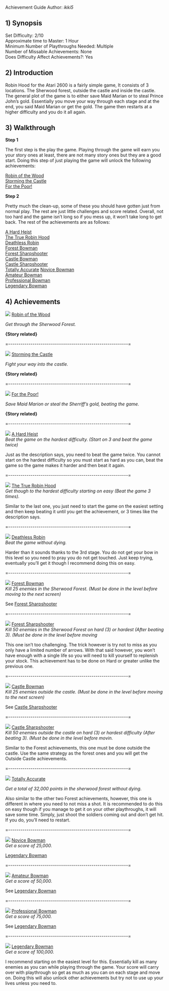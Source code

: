 Achievement Guide Author: _ikki5_

## 1) Synopsis

Set Difficulty: 2/10  
Approximate time to Master: 1 Hour  
Minimum Number of Playthroughs Needed: Multiple  
Number of Missable Achievements: None  
Does Difficulty Affect Achievements?: Yes

## 2) Introduction

Robin Hood for the Atari 2600 is a fairly simple game, It consists of 3 locations. The Sherwood forest, outside the castle and inside the castle. The general plot of the game is to either save Maid Marian or to steal Prince John’s gold. Essentially you move your way through each stage and at the end, you said Maid Marian or get the gold. The game then restarts at a higher difficulty and you do it all again. 

## 3) Walkthrough

**Step 1**

The first step is the play the game. Playing through the game will earn you your story ones at least, there are not many story ones but they are a good start. Doing this step of just playing the game will unlock the following achievements:  

[Robin of the Wood](https://retroachievements.org/achievement/103391)  
[Storming the Castle](https://retroachievements.org/achievement/103390)  
[For the Poor!](https://retroachievements.org/achievement/103389)  

**Step 2**

Pretty much the clean-up, some of these you should have gotten just from normal play. The rest are just little challenges and score related. Overall, not too hard and the game isn’t long so if you mess up, it won’t take long to get back. The rest of the achievements are as follows:

[A Hard Heist](https://retroachievements.org/achievement/103392)  
[The True Robin Hood](https://retroachievements.org/achievement/103393)  
[Deathless Robin](https://retroachievements.org/achievement/103394)  
[Forest Bowman](https://retroachievements.org/achievement/103395)  
[Forest Sharpshooter](https://retroachievements.org/achievement/103396)  
[Castle Bowman](https://retroachievements.org/achievement/103397)  
[Castle Sharpshooter](https://retroachievements.org/achievement/103398)  
[Totally Accurate](https://retroachievements.org/achievement/103399)
[Novice Bowman](https://retroachievements.org/achievement/103400)  
[Amateur Bowman](https://retroachievements.org/achievement/103401)  
[Professional Bowman](https://retroachievements.org/achievement/103402)  
[Legendary Bowman](https://retroachievements.org/achievement/103403)  

## 4) Achievements

![](https://s3-eu-west-1.amazonaws.com/i.retroachievements.org/Badge/112871.png) [Robin of the Wood](https://retroachievements.org/achievement/103391)  

_Get through the Sherwood Forest._

**{Story related}**

=-----------------------------------------------------------=

![]( https://s3-eu-west-1.amazonaws.com/i.retroachievements.org/Badge/112870.png) [Storming the Castle](https://retroachievements.org/achievement/103390)  

_Fight your way into the castle._

**{Story related}**

=-----------------------------------------------------------=

![]( https://s3-eu-west-1.amazonaws.com/i.retroachievements.org/Badge/112872.png) [For the Poor!](https://retroachievements.org/achievement/103389)  

_Save Maid Marion or steal the Sherriff’s gold, beating the game._

**{Story related}**

=-----------------------------------------------------------=

![]( https://s3-eu-west-1.amazonaws.com/i.retroachievements.org/Badge/112873.png) [A Hard Heist](https://retroachievements.org/achievement/103392)  
_Beat the game on the hardest difficulty. (Start on 3 and beat the game twice)_

Just as the description says, you need to beat the game twice. You cannot start on the hardest difficulty so you must start as hard as you can, beat the game so the game makes it harder and then beat it again.

=-----------------------------------------------------------=

![]( https://s3-eu-west-1.amazonaws.com/i.retroachievements.org/Badge/112873.png) [The True Robin Hood](https://retroachievements.org/achievement/103393)  
_Get though to the hardest difficulty starting on easy (Beat the game 3 times)._

Similar to the last one, you just need to start the game on the easiest setting and then keep beating it until you get the achievement, or 3 times like the description says.

=-----------------------------------------------------------=

![]( https://s3-eu-west-1.amazonaws.com/i.retroachievements.org/Badge/112874.png) [Deathless Robin](https://retroachievements.org/achievement/103394)  
_Beat the game without dying._

Harder than it sounds thanks to the 3rd stage. You do not get your bow in this level so you need to pray you do not get touched. Just keep trying, eventually you’ll get it though I recommend doing this on easy.

=-----------------------------------------------------------=

![]( https://s3-eu-west-1.amazonaws.com/i.retroachievements.org/Badge/112875.png) [Forest Bowman](https://retroachievements.org/achievement/103395)  
_Kill 25 enemies in the Sherwood Forest. (Must be done in the level before moving to the next screen)_

See [Forest Sharpshooter](https://retroachievements.org/achievement/103396)  

=-----------------------------------------------------------=

![]( https://s3-eu-west-1.amazonaws.com/i.retroachievements.org/Badge/112876.png) [Forest Sharpshooter](https://retroachievements.org/achievement/103396)  
_Kill 50 enemies in the Sherwood Forest on hard (3) or hardest (After beating 3). (Must be done in the level before moving_

This one isn’t too challenging. The trick however is try not to miss as you only have a limited number of arrows. With that said however, you won’t have enough with a single life so you will need to kill yourself to replenish your stock. This achievement has to be done on Hard or greater unlike the previous one.

=-----------------------------------------------------------=

![]( https://s3-eu-west-1.amazonaws.com/i.retroachievements.org/Badge/112877.png) [Castle Bowman](https://retroachievements.org/achievement/103397)  
_Kill 25 enemies outside the castle. (Must be done in the level before moving to the next screen)_

See [Castle Sharpshooter](https://retroachievements.org/achievement/103398)  

=-----------------------------------------------------------=

![]( https://s3-eu-west-1.amazonaws.com/i.retroachievements.org/Badge/112878.png) [Castle Sharpshooter](https://retroachievements.org/achievement/103398)  
_Kill 50 enemies outside the castle on hard (3) or hardest difficulty (After beating 3). (Must be done in the level before movin._

Similar to the Forest achievements, this one must be done outside the castle. Use the same strategy as the forest ones and you will get the Outside Castle achievements.

=-----------------------------------------------------------=

![]( https://s3-eu-west-1.amazonaws.com/i.retroachievements.org/Badge/112879.png) [Totally Accurate](https://retroachievements.org/achievement/103399)

_Get a total of 32,000 points in the sherwood forest without dying._

Also similar to the other two Forest achievements, however, this one is different in where you need to not miss a shot. It is recommended to do this on easy though if you manage to get it on your other playthroughs, it will save some time. Simply, just shoot the soldiers coming out and don’t get hit. If you do, you’ll need to restart.

=-----------------------------------------------------------=

![]( https://s3-eu-west-1.amazonaws.com/i.retroachievements.org/Badge/112880.png) [Novice Bowman](https://retroachievements.org/achievement/103400)  
_Get a score of 25,000._

[Legendary Bowman](https://retroachievements.org/achievement/103403)  

=-----------------------------------------------------------=

![]( https://s3-eu-west-1.amazonaws.com/i.retroachievements.org/Badge/112881.png) [Amateur Bowman](https://retroachievements.org/achievement/103401)  
_Get a score of 50,000._

See [Legendary Bowman](https://retroachievements.org/achievement/103403)  

=-----------------------------------------------------------=

![]( https://s3-eu-west-1.amazonaws.com/i.retroachievements.org/Badge/112882.png) [Professional Bowman](https://retroachievements.org/achievement/103402)  
_Get a score of 75,000._

See [Legendary Bowman](https://retroachievements.org/achievement/103403)  

=-----------------------------------------------------------=

![]( https://s3-eu-west-1.amazonaws.com/i.retroachievements.org/Badge/112883.png) [Legendary Bowman](https://retroachievements.org/achievement/103403)  
_Get a score of 100,000._  

I recommend starting on the easiest level for this. Essentially kill as many enemies as you can while playing through the game. Your score will carry over with playthrough so get as much as you can on each stage and move on. Doing this will also unlock other achievements but try not to use up your lives unless you need to. 

